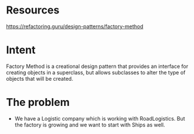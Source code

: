 # Resources
https://refactoring.guru/design-patterns/factory-method

# Intent
Factory Method is a creational design pattern that provides an interface for creating objects in a superclass, but allows subclasses to alter the type of objects that will be created.

# The problem
- We have a Logistic company which is working with RoadLogistics. But the factory is growing and we want to start with Ships as well.
